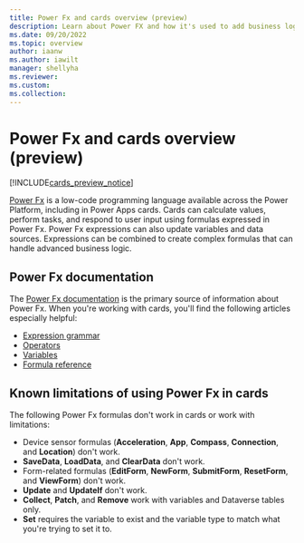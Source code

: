 ```yaml
---
title: Power Fx and cards overview (preview)
description: Learn about Power FX and how it's used to add business logic in cards for Microsoft Power Apps.
ms.date: 09/20/2022
ms.topic: overview
author: iaanw
ms.author: iawilt
manager: shellyha
ms.reviewer: 
ms.custom: 
ms.collection: 
---
```


# Power Fx and cards overview (preview)

[!INCLUDE[cards_preview_notice](../../includes/preview-include.md)]

[Power Fx](/power-platform/power-fx/overview) is a low-code programming language available across the Power Platform, including in Power Apps cards. Cards can calculate values, perform tasks, and respond to user input using formulas expressed in Power Fx. Power Fx expressions can also update variables and data sources. Expressions can be combined to create complex formulas that can handle advanced business logic.

## Power Fx documentation

The [Power Fx documentation](/power-platform/power-fx/overview) is the primary source of information about Power Fx. When you're working with cards, you'll find the following articles especially helpful:

- [Expression grammar](/power-platform/power-fx/expression-grammar)
- [Operators](/power-platform/power-fx/operators)
- [Variables](/power-platform/power-fx/variables)
- [Formula reference](/power-platform/power-fx/formula-reference)

## Known limitations of using Power Fx in cards

The following Power Fx formulas don't work in cards or work with limitations:

- Device sensor formulas (**Acceleration**, **App**, **Compass**, **Connection**, and **Location**) don't work.
- **SaveData**, **LoadData**, and **ClearData** don't work.
- Form-related formulas (**EditForm**, **NewForm**, **SubmitForm**, **ResetForm**, and **ViewForm**) don't work.
- **Update** and **UpdateIf** don't work.
- **Collect**, **Patch**, and **Remove** work with variables and Dataverse tables only.
- **Set** requires the variable to exist and the variable type to match what you're trying to set it to.
